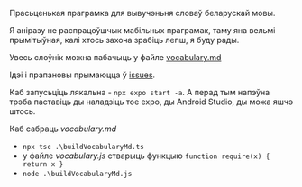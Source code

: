 Прасьценькая праграмка для вывучэньня словаў беларускай мовы.

Я аніразу не распрацоўшчык мабільных праграмак, таму яна вельмі прымітыўная, калі хтось захоча зрабіць лепш, я буду рады.

Увесь слоўнік можна пабачыць у файле [vocabulary.md](vocabulary.md)

Ідэі і прапановы прымаюцца ў [issues](https://github.com/alpha-mouse/sloucy/issues).

Каб запусьціць лякальна - `npx expo start -a`. А перад тым напэўна трэба паставіць ды наладзіць тое expo, ды Android Studio, ды можа яшчэ штось.

Каб сабраць _vocabulary.md_
 * `npx tsc .\buildVocabularyMd.ts`
 * у файле _vocabulary.js_ стварыць функцыю `function require(x) { return x }`
 * `node .\buildVocabularyMd.js`
